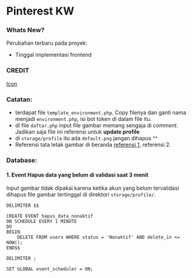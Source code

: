 # Pinterest KW

### Whats New?

Perubahan terbaru pada proyek:

- Tinggal implementasi frontend

### CREDIT

[Icon](https://id.pinterest.com/pin/408912841182046181/)

### Catatan:
- terdapat file `template_environment.php`. Copy filenya dan ganti nama menjadi `environment.php`, isi bot token di dalam file itu.
- di file `daftar.php` input file gambar memang sengaja di *comment*. Jadikan saja file ini referensi untuk **update profile**
- di `storage/profile` itu ada `default.png` jangan dihapus ^^
- Referensi tata letak gambar di beranda [referensi 1](https://yeftakun.github.io/TIK2032-Project/page/blog.html), referensi 2.

### Database:

#### 1. Event Hapus data yang belum di validasi saat 3 menit

Input gambar tidak dipakai karena ketika akun yang belum tervalidasi dihapus file gambar tertinggal di direktori `storage/profile/`.

```
DELIMITER $$

CREATE EVENT hapus_data_nonaktif
ON SCHEDULE EVERY 1 MINUTE
DO
BEGIN
    DELETE FROM users WHERE status = 'Nonaktif' AND delete_in <= NOW();
END$$

DELIMITER ;
```

```
SET GLOBAL event_scheduler = ON;
```
